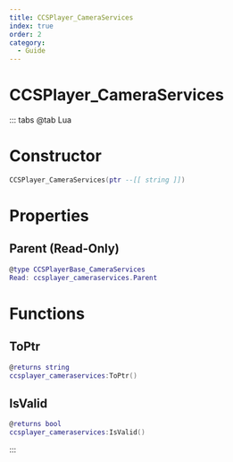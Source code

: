 ```yaml
---
title: CCSPlayer_CameraServices
index: true
order: 2
category:
  - Guide
---
```


# CCSPlayer_CameraServices

::: tabs
@tab Lua
# Constructor
```lua
CCSPlayer_CameraServices(ptr --[[ string ]])
```
# Properties
## Parent (Read-Only)
```lua
@type CCSPlayerBase_CameraServices
Read: ccsplayer_cameraservices.Parent
```
# Functions
## ToPtr
```lua
@returns string
ccsplayer_cameraservices:ToPtr()
```
## IsValid
```lua
@returns bool
ccsplayer_cameraservices:IsValid()
```

:::